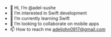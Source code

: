 - 👋 Hi, I’m @adel-sushe
- 👀 I’m interested in Swift development 
- 🌱 I’m currently learning Swift
- 💞️ I’m looking to collaborate on mobile apps
- 📫 How to reach me adeljohn0917@gmail.com

<!---
adel-sushe/adel-sushe is a ✨ special ✨ repository because its `README.md` (this file) appears on your GitHub profile.
You can click the Preview link to take a look at your changes.
--->
